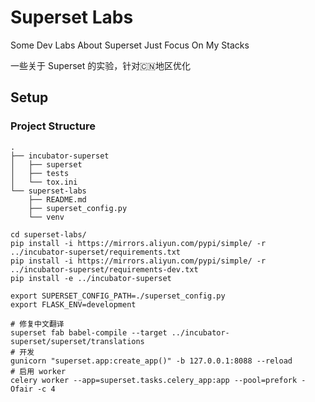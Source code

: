 # Superset Labs

Some Dev Labs About Superset Just Focus On My Stacks

一些关于 Superset 的实验，针对🇨🇳地区优化

## Setup

### Project Structure

```
.
├── incubator-superset
│   ├── superset
│   ├── tests
│   └── tox.ini
└── superset-labs
    ├── README.md
    ├── superset_config.py
    └── venv
```

```
cd superset-labs/
pip install -i https://mirrors.aliyun.com/pypi/simple/ -r ../incubator-superset/requirements.txt
pip install -i https://mirrors.aliyun.com/pypi/simple/ -r ../incubator-superset/requirements-dev.txt
pip install -e ../incubator-superset
```

```
export SUPERSET_CONFIG_PATH=./superset_config.py
export FLASK_ENV=development

# 修复中文翻译
superset fab babel-compile --target ../incubator-superset/superset/translations
# 开发
gunicorn "superset.app:create_app()" -b 127.0.0.1:8088 --reload
# 启用 worker
celery worker --app=superset.tasks.celery_app:app --pool=prefork -Ofair -c 4
```

